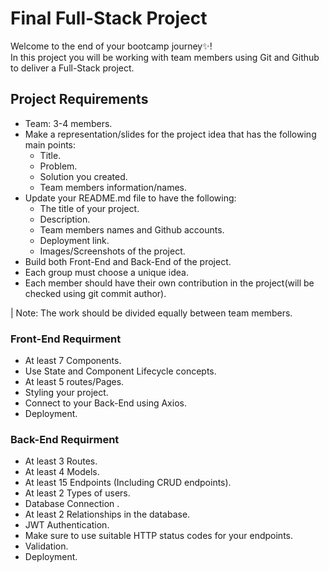# Final Full-Stack Project
Welcome to the end of your bootcamp journey✨! 
<br/>
In this project you will be working with team members using Git and Github to deliver a Full-Stack project.
<br/> 


## Project Requirements
- Team: 3-4 members. 
- Make a representation/slides for the project idea that has the following main points:
  - Title.
  - Problem. 
  - Solution you created.
  - Team members information/names.
- Update your README.md file to have the following:
  - The title of your project.
  - Description.
  - Team members names and Github accounts.
  - Deployment link.
  - Images/Screenshots of the project.
- Build both Front-End and Back-End of the project.
- Each group must choose a unique idea.
- Each member should have their own contribution in the project(will be checked using git commit author).

| Note: The work should be divided equally between team members.

### Front-End Requirment
- At least 7 Components.
- Use State and Component Lifecycle concepts.
- At least 5 routes/Pages. 
- Styling your project.
- Connect to your Back-End using Axios.
- Deployment.

### Back-End Requirment
- At least 3 Routes.
- At least 4 Models.
- At least 15 Endpoints (Including CRUD endpoints).
- At least 2 Types of users.
- Database Connection .
- At least 2 Relationships in the database.
- JWT Authentication.
- Make sure to use suitable HTTP status codes for your endpoints.
- Validation.
- Deployment.
